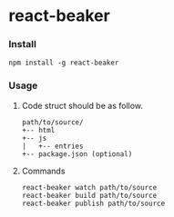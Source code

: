 react-beaker
===

### Install

```
npm install -g react-beaker
```

### Usage

1. Code struct should be as follow.

    ```
    path/to/source/
    +-- html
    +-- js
    |   +-- entries
    +-- package.json (optional)
    ```

2. Commands

    ```
    react-beaker watch path/to/source
    react-beaker build path/to/source
    react-beaker publish path/to/source
    ```
